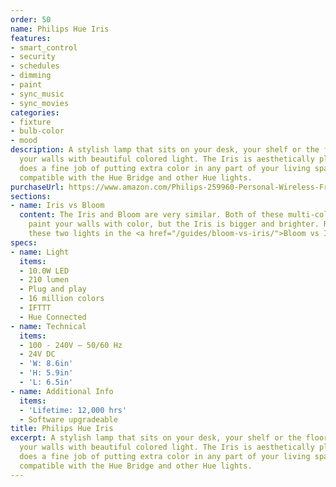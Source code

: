 ```yaml
---
order: 50
name: Philips Hue Iris
features:
- smart_control
- security
- schedules
- dimming
- paint
- sync_music
- sync_movies
categories:
- fixture
- bulb-color
- mood
description: A stylish lamp that sits on your desk, your shelf or the floor and washes
  your walls with beautiful colored light. The Iris is aesthetically pleasing and
  does a fine job of putting extra color in any part of your living space. This is
  compatible with the Hue Bridge and other Hue lights.
purchaseUrl: https://www.amazon.com/Philips-259960-Personal-Wireless-Frustration/dp/B00KOB81S8?tag=meethue-20
sections:
- name: Iris vs Bloom
  content: The Iris and Bloom are very similar. Both of these multi-color light fixtures
    paint your walls with color, but the Iris is bigger and brighter. Read more about
    these two lights in the <a href="/guides/bloom-vs-iris/">Bloom vs Iris Guide</a>.
specs:
- name: Light
  items:
  - 10.0W LED
  - 210 lumen
  - Plug and play
  - 16 million colors
  - IFTTT
  - Hue Connected
- name: Technical
  items:
  - 100 - 240V – 50/60 Hz
  - 24V DC
  - 'W: 8.6in'
  - 'H: 5.9in'
  - 'L: 6.5in'
- name: Additional Info
  items:
  - 'Lifetime: 12,000 hrs'
  - Software upgradeable
title: Philips Hue Iris
excerpt: A stylish lamp that sits on your desk, your shelf or the floor and washes
  your walls with beautiful colored light. The Iris is aesthetically pleasing and
  does a fine job of putting extra color in any part of your living space. This is
  compatible with the Hue Bridge and other Hue lights.
---
```

